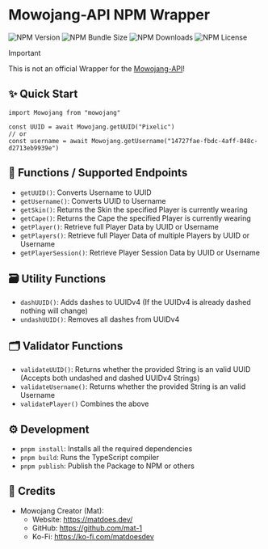 # Mowojang-API NPM Wrapper

![NPM Version](https://img.shields.io/npm/v/mowojang?label=NPM)
![NPM Bundle Size](https://img.shields.io/bundlephobia/min/mowojang?label=Bundle%20Size)
![NPM Downloads](https://img.shields.io/npm/dw/mowojang?label=Downloads)
![NPM License](https://img.shields.io/npm/l/mowojang?label=License)

> [!IMPORTANT]
> This is not an official Wrapper for the [Mowojang-API](https://mowojang.matdoes.dev/)!

## ✨ Quick Start

```TS
import Mowojang from "mowojang"

const UUID = await Mowojang.getUUID("Pixelic")
// or
const username = await Mowojang.getUsername("14727fae-fbdc-4aff-848c-d2713eb9939e")
```

## 🔧 Functions / Supported Endpoints

- `getUUID()`: Converts Username to UUID
- `getUsername()`: Converts UUID to Username
- `getSkin()`: Returns the Skin the specified Player is currently wearing
- `getCape()`: Returns the Cape the specified Player is currently wearing
- `getPlayer()`: Retrieve full Player Data by UUID or Username
- `getPlayers()`: Retrieve full Player Data of multiple Players by UUID or Username
- `getPlayerSession()`: Retrieve Player Session Data by UUID or Username

## 🗃️ Utility Functions

- `dashUUID()`: Adds dashes to UUIDv4 (If the UUIDv4 is already dashed nothing will change)
- `undashUUID()`: Removes all dashes from UUIDv4

## 🗂️ Validator Functions

- `validateUUID()`: Returns whether the provided String is an valid UUID (Accepts both undashed and dashed UUIDv4 Strings)
- `validateUsername()`: Returns whether the provided String is an valid Username
- `validatePlayer()` Combines the above

## ⚙️ Development

- `pnpm install`: Installs all the required dependencies
- `pnpm build`: Runs the TypeScript compiler
- `pnpm publish`: Publish the Package to NPM or others

## 📎 Credits

- Mowojang Creator (Mat):
  - Website: https://matdoes.dev/
  - GitHub: https://github.com/mat-1
  - Ko-Fi: https://ko-fi.com/matdoesdev
